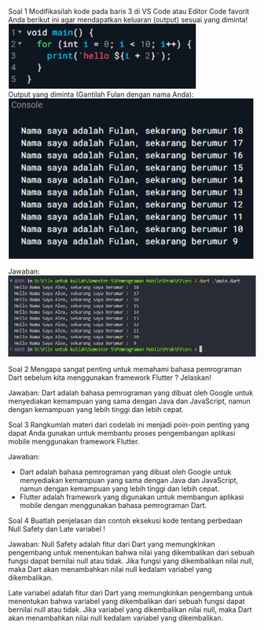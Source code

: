 Soal 1
Modifikasilah kode pada baris 3 di VS Code atau Editor Code favorit Anda berikut ini agar mendapatkan keluaran (output) sesuai yang diminta! </br>
![alt text](/img/image-1.png) </br>
Output yang diminta (Gantilah Fulan dengan nama Anda): </br>
![alt text](/img/image-2.png) </br>

Jawaban:
![alt text](/img/image.png)

Soal 2
Mengapa sangat penting untuk memahami bahasa pemrograman Dart sebelum kita menggunakan framework Flutter ? Jelaskan!

Jawaban:
Dart adalah bahasa pemrograman yang dibuat oleh Google untuk menyediakan kemampuan yang sama dengan Java dan JavaScript, namun dengan kemampuan yang lebih tinggi dan lebih cepat.

Soal 3
Rangkumlah materi dari codelab ini menjadi poin-poin penting yang dapat Anda gunakan untuk membantu proses pengembangan aplikasi mobile menggunakan framework Flutter.

Jawaban:
- Dart adalah bahasa pemrograman yang dibuat oleh Google untuk menyediakan kemampuan yang sama dengan Java dan JavaScript, namun dengan kemampuan yang lebih tinggi dan lebih cepat.
- Flutter adalah framework yang digunakan untuk membangun aplikasi mobile dengan menggunakan bahasa pemrograman Dart.
  
Soal 4
Buatlah penjelasan dan contoh eksekusi kode tentang perbedaan Null Safety dan Late variabel !

Jawaban:
Null Safety adalah fitur dari Dart yang memungkinkan pengembang untuk menentukan bahwa nilai yang dikembalikan dari sebuah fungsi dapat bernilai null atau tidak. Jika fungsi yang dikembalikan nilai null, maka Dart akan menambahkan nilai null kedalam variabel yang dikembalikan.

Late variabel adalah fitur dari Dart yang memungkinkan pengembang untuk menentukan bahwa variabel yang dikembalikan dari sebuah fungsi dapat bernilai null atau tidak. Jika variabel yang dikembalikan nilai null, maka Dart akan menambahkan nilai null kedalam variabel yang dikembalikan.